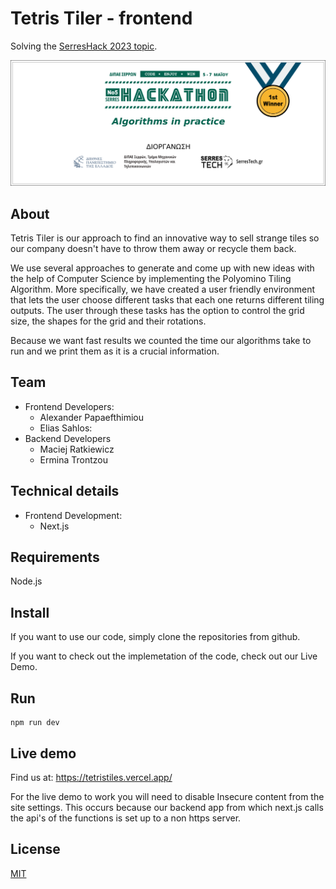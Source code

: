# Tetris Tiler - frontend

Solving the [SerresHack 2023 topic](https://hackathon.serrestech.gr).

[![1st Winner 2023](1st_2023.png)](https://hackathon.serrestech.gr)

## About

Tetris Tiler is our approach to find an innovative way to sell strange tiles so our company doesn't have to throw them away or recycle them back.

We use several approaches to generate and come up with new ideas with the help of Computer Science by implementing the Polyomino Tiling Algorithm. More specifically, we have created a user friendly environment that lets the user choose different tasks that each one returns different tiling outputs. The user through these tasks has the option to control the grid size, the shapes for the grid and their rotations.

Because we want fast results we counted the time our algorithms take to run and we print them as it is a crucial information.

## Team

- Frontend Developers:
  - Alexander Papaefthimiou
  - Elias Sahlos:
- Backend Developers
  - Maciej Ratkiewicz
  - Ermina Trontzou

## Technical details

- Frontend Development:
  - Next.js

## Requirements

Node.js

## Install

If you want to use our code, simply clone the repositories from github.

If you want to check out the implemetation of the code, check out our Live Demo.

## Run

```shell
npm run dev
```

## Live demo

Find us at: https://tetristiles.vercel.app/

For the live demo to work you will need to disable Insecure content from the site settings. This occurs because our backend app from which next.js calls the api's of the functions is set up to a non https server.

## License

[MIT](LICENSE)
